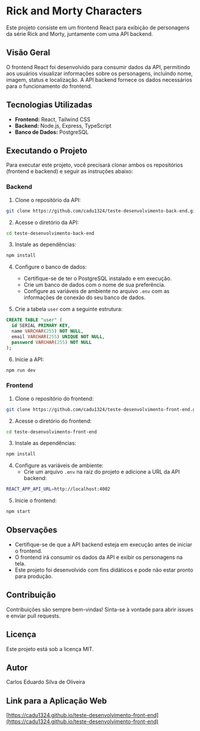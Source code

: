 # Rick and Morty Characters

Este projeto consiste em um frontend React para exibição de personagens da série Rick and Morty, juntamente com uma API backend.

## Visão Geral

O frontend React foi desenvolvido para consumir dados da API, permitindo aos usuários visualizar informações sobre os personagens, incluindo nome, imagem, status e localização. A API backend fornece os dados necessários para o funcionamento do frontend.

## Tecnologias Utilizadas

- **Frontend:** React, Tailwind CSS
- **Backend:** Node.js, Express, TypeScript
- **Banco de Dados:** PostgreSQL

## Executando o Projeto

Para executar este projeto, você precisará clonar ambos os repositórios (frontend e backend) e seguir as instruções abaixo:

### Backend

1. Clone o repositório da API:

```bash
git clone https://github.com/cadu1324/teste-desenvolvimento-back-end.git
```

2. Acesse o diretório da API:

```bash
cd teste-desenvolvimento-back-end
```

3. Instale as dependências:

```bash
npm install
```

4. Configure o banco de dados:
   - Certifique-se de ter o PostgreSQL instalado e em execução.
   - Crie um banco de dados com o nome de sua preferência.
   - Configure as variáveis de ambiente no arquivo `.env` com as informações de conexão do seu banco de dados.

5. Crie a tabela `user` com a seguinte estrutura:

```sql
CREATE TABLE "user" (
  id SERIAL PRIMARY KEY,
  name VARCHAR(255) NOT NULL,
  email VARCHAR(255) UNIQUE NOT NULL,
  password VARCHAR(255) NOT NULL
);
```

6. Inicie a API:

```bash
npm run dev
```

### Frontend

1. Clone o repositório do frontend:

```bash
git clone https://github.com/cadu1324/teste-desenvolvimento-front-end.git
```

2. Acesse o diretório do frontend:

```bash
cd teste-desenvolvimento-front-end
```

3. Instale as dependências:

```bash
npm install
```

4. Configure as variáveis de ambiente:
   - Crie um arquivo `.env` na raiz do projeto e adicione a URL da API backend:

```bash
REACT_APP_API_URL=http://localhost:4002
```

5. Inicie o frontend:

```bash
npm start
```

## Observações

- Certifique-se de que a API backend esteja em execução antes de iniciar o frontend.
- O frontend irá consumir os dados da API e exibir os personagens na tela.
- Este projeto foi desenvolvido com fins didáticos e pode não estar pronto para produção.

## Contribuição

Contribuições são sempre bem-vindas! Sinta-se à vontade para abrir issues e enviar pull requests.

## Licença

Este projeto está sob a licença MIT.

## Autor

Carlos Eduardo Silva de Oliveira 

## Link para a Aplicação Web

[https://cadu1324.github.io/teste-desenvolvimento-front-end](https://cadu1324.github.io/teste-desenvolvimento-front-end)

